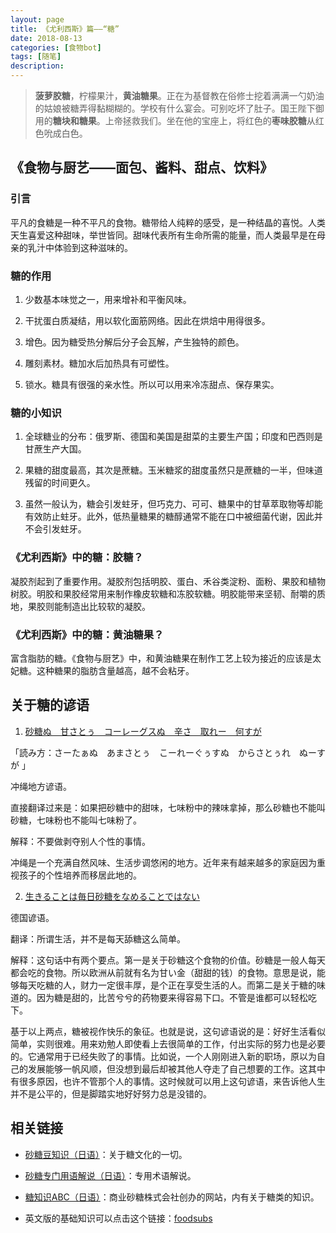 ```yaml
---
layout: page
title: 《尤利西斯》篇——“糖”
date: 2018-08-13
categories: [食物bot]
tags: [随笔]
description: 
---
```



>**菠萝胶糖**，柠檬果汁，**黄油糖果**。正在为基督教在俗修士挖着满满一勺奶油的姑娘被糖弄得黏糊糊的。学校有什么宴会。可别吃坏了肚子。国王陛下御用的**糖块和糖果**。上帝拯救我们。坐在他的宝座上，将红色的**枣味胶糖**从红色吮成白色。

## 《食物与厨艺——面包、酱料、甜点、饮料》

### 引言

平凡的食糖是一种不平凡的食物。糖带给人纯粹的感受，是一种结晶的喜悦。人类天生喜爱这种甜味，举世皆同。甜味代表所有生命所需的能量，而人类最早是在母亲的乳汁中体验到这种滋味的。

### 糖的作用

1. 少数基本味觉之一，用来增补和平衡风味。

2. 干扰蛋白质凝结，用以软化面筋网络。因此在烘焙中用得很多。

3. 增色。因为糖受热分解后分子会瓦解，产生独特的颜色。

4. 雕刻素材。糖加水后加热具有可塑性。

5. 锁水。糖具有很强的亲水性。所以可以用来冷冻甜点、保存果实。

### 糖的小知识

1. 全球糖业的分布：俄罗斯、德国和美国是甜菜的主要生产国；印度和巴西则是甘蔗生产大国。

2. 果糖的甜度最高，其次是蔗糖。玉米糖浆的甜度虽然只是蔗糖的一半，但味道残留的时间更久。

3. 虽然一般认为，糖会引发蛀牙，但巧克力、可可、糖果中的甘草萃取物等却能有效防止蛀牙。此外，低热量糖果的糖醇通常不能在口中被细菌代谢，因此并不会引发蛀牙。

### 《尤利西斯》中的糖：胶糖？

凝胶剂起到了重要作用。凝胶剂包括明胶、蛋白、禾谷类淀粉、面粉、果胶和植物树胶。明胶和果胶经常用来制作橡皮软糖和冻胶软糖。明胶能带来坚韧、耐嚼的质地，果胶则能制造出比较软的凝胶。

### 《尤利西斯》中的糖：黄油糖果？

富含脂肪的糖。《食物与厨艺》中，和黄油糖果在制作工艺上较为接近的应该是太妃糖。这种糖果的脂肪含量越高，越不会粘牙。

## 关于糖的谚语

1. [砂糖ぬ　甘さとぅ　コーレーグスぬ　辛さ　取れー　何すが](https://ameblo.jp/niraikikaku/entry-11986467189.html)

「読み方：さーたぁぬ　あまさとぅ　こーれーぐぅすぬ　からさとぅれ　ぬーすが 」

冲绳地方谚语。

直接翻译过来是：如果把砂糖中的甜味，七味粉中的辣味拿掉，那么砂糖也不能叫砂糖，七味粉也不能叫七味粉了。

解释：不要做剥夺别人个性的事情。

冲绳是一个充满自然风味、生活步调悠闲的地方。近年来有越来越多的家庭因为重视孩子的个性培养而移居此地的。

2. [生きることは毎日砂糖をなめることではない](http://ja.myecom.net/german/blog/2014/072401/)

德国谚语。

翻译：所谓生活，并不是每天舔糖这么简单。

解释：这句话中有两个要点。第一是关于砂糖这个食物的价值。砂糖是一般人每天都会吃的食物。所以欧洲从前就有名为甘い金（甜甜的钱）的食物。意思是说，能够每天吃糖的人，财力一定很丰厚，是个正在享受生活的人。而第二是关于糖的味道的。因为糖是甜的，比苦兮兮的药物要来得容易下口。不管是谁都可以轻松吃下。

基于以上两点，糖被视作快乐的象征。也就是说，这句谚语说的是：好好生活看似简单，实则很难。用来劝勉人即使看上去很简单的工作，付出实际的努力也是必要的。它通常用于已经失败了的事情。比如说，一个人刚刚进入新的职场，原以为自己的发展能够一帆风顺，但没想到最后却被其他人夺走了自己想要的工作。这其中有很多原因，也许不管那个人的事情。这时候就可以用上这句谚语，来告诉他人生并不是公平的，但是脚踏实地好好努力总是没错的。


## 相关链接

- [砂糖豆知识（日语）](http://sugar.alic.go.jp/tisiki/tisiki.htm)：关于糖文化的一切。

- [砂糖专门用语解说（日语）](https://www.alic.go.jp/term/sugar.html)：专用术语解说。

- [糖知识ABC（日语）](http://www.osatou.com/iloha/index.html)：商业砂糖株式会社创办的网站，内有关于糖类的知识。

- 英文版的基础知识可以点击这个链接：[foodsubs](http://www.foodsubs.com/Sweeten.html)
